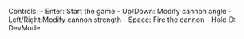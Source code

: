 Controls:
	- Enter: Start the game
	- Up/Down: Modify cannon angle
	- Left/Right:Modify cannon strength
	- Space: Fire the cannon
	- Hold D: DevMode
